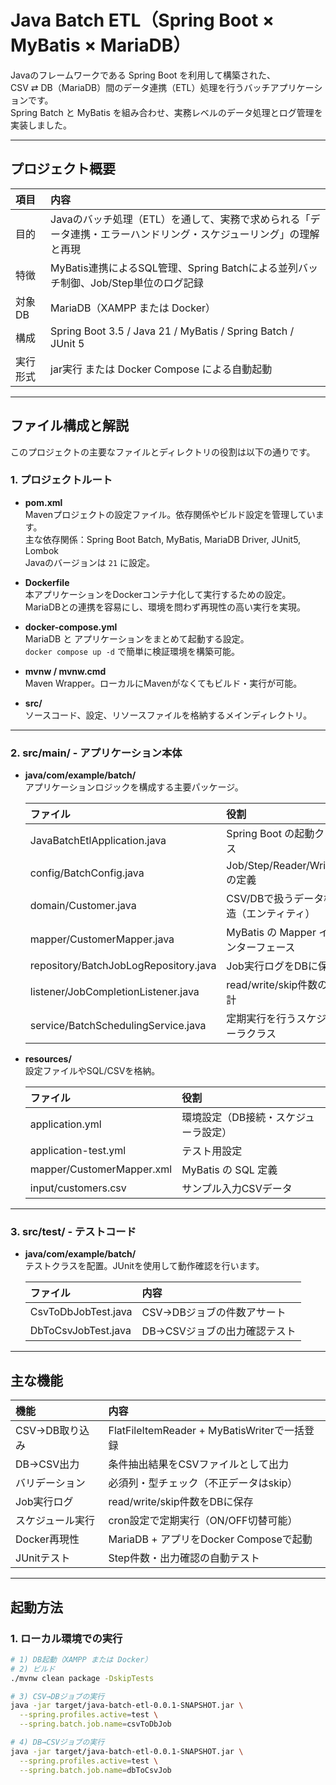 # Java Batch ETL（Spring Boot × MyBatis × MariaDB）

Javaのフレームワークである Spring Boot を利用して構築された、  
CSV ⇄ DB（MariaDB）間のデータ連携（ETL）処理を行うバッチアプリケーションです。  
Spring Batch と MyBatis を組み合わせ、実務レベルのデータ処理とログ管理を実装しました。

---

## プロジェクト概要

| 項目 | 内容 |
|:--|:--|
| 目的 | Javaのバッチ処理（ETL）を通して、実務で求められる「データ連携・エラーハンドリング・スケジューリング」の理解と再現 |
| 特徴 | MyBatis連携によるSQL管理、Spring Batchによる並列バッチ制御、Job/Step単位のログ記録 |
| 対象DB | MariaDB（XAMPP または Docker） |
| 構成 | Spring Boot 3.5 / Java 21 / MyBatis / Spring Batch / JUnit 5 |
| 実行形式 | jar実行 または Docker Compose による自動起動 |

---

## ファイル構成と解説

このプロジェクトの主要なファイルとディレクトリの役割は以下の通りです。

### 1. プロジェクトルート

- **pom.xml**  
  Mavenプロジェクトの設定ファイル。依存関係やビルド設定を管理しています。  
  主な依存関係：Spring Boot Batch, MyBatis, MariaDB Driver, JUnit5, Lombok  
  Javaのバージョンは `21` に設定。

- **Dockerfile**  
  本アプリケーションをDockerコンテナ化して実行するための設定。  
  MariaDBとの連携を容易にし、環境を問わず再現性の高い実行を実現。

- **docker-compose.yml**  
  MariaDB と アプリケーションをまとめて起動する設定。  
  `docker compose up -d` で簡単に検証環境を構築可能。

- **mvnw / mvnw.cmd**  
  Maven Wrapper。ローカルにMavenがなくてもビルド・実行が可能。

- **src/**  
  ソースコード、設定、リソースファイルを格納するメインディレクトリ。

---

### 2. src/main/ - アプリケーション本体

- **java/com/example/batch/**  
  アプリケーションロジックを構成する主要パッケージ。

  | ファイル | 役割 |
  |:--|:--|
  | JavaBatchEtlApplication.java | Spring Boot の起動クラス |
  | config/BatchConfig.java | Job/Step/Reader/Writerの定義 |
  | domain/Customer.java | CSV/DBで扱うデータ構造（エンティティ） |
  | mapper/CustomerMapper.java | MyBatis の Mapper インターフェース |
  | repository/BatchJobLogRepository.java | Job実行ログをDBに保存 |
  | listener/JobCompletionListener.java | read/write/skip件数の集計 |
  | service/BatchSchedulingService.java | 定期実行を行うスケジューラクラス |

- **resources/**  
  設定ファイルやSQL/CSVを格納。

  | ファイル | 役割 |
  |:--|:--|
  | application.yml | 環境設定（DB接続・スケジューラ設定） |
  | application-test.yml | テスト用設定 |
  | mapper/CustomerMapper.xml | MyBatis の SQL 定義 |
  | input/customers.csv | サンプル入力CSVデータ |

---

### 3. src/test/ - テストコード

- **java/com/example/batch/**  
  テストクラスを配置。JUnitを使用して動作確認を行います。

  | ファイル | 内容 |
  |:--|:--|
  | CsvToDbJobTest.java | CSV→DBジョブの件数アサート |
  | DbToCsvJobTest.java | DB→CSVジョブの出力確認テスト |

---

## 主な機能

| 機能 | 内容 |
|:--|:--|
| CSV→DB取り込み | FlatFileItemReader + MyBatisWriterで一括登録 |
| DB→CSV出力 | 条件抽出結果をCSVファイルとして出力 |
| バリデーション | 必須列・型チェック（不正データはskip） |
| Job実行ログ | read/write/skip件数をDBに保存 |
| スケジュール実行 | cron設定で定期実行（ON/OFF切替可能） |
| Docker再現性 | MariaDB + アプリをDocker Composeで起動 |
| JUnitテスト | Step件数・出力確認の自動テスト |

---

## 起動方法

### 1. ローカル環境での実行

```bash
# 1) DB起動（XAMPP または Docker）
# 2) ビルド
./mvnw clean package -DskipTests

# 3) CSV→DBジョブの実行
java -jar target/java-batch-etl-0.0.1-SNAPSHOT.jar \
  --spring.profiles.active=test \
  --spring.batch.job.name=csvToDbJob

# 4) DB→CSVジョブの実行
java -jar target/java-batch-etl-0.0.1-SNAPSHOT.jar \
  --spring.profiles.active=test \
  --spring.batch.job.name=dbToCsvJob
